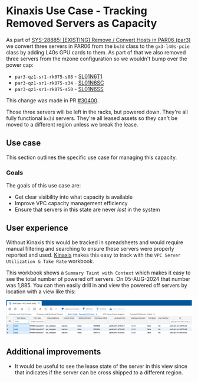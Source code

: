 # Kinaxis Use Case - Tracking Removed Servers as Capacity

As part of [SYS-28885: [EXISTING] Remove / Convert Hosts in PAR06 (par3)](https://jiracloud.swg.usma.ibm.com:8443/browse/SYS-28885) we convert three servers in PAR06 from the `bx3d` class to the `gx3-l40s-pcie` class by adding L40s GPU cards to them.  As part of that we also removed three servers from the mzone configuration so we wouldn't bump over the power cap:

* `par3-qz1-sr1-rk075-s08` - [SL01N6T1](https://internal.softlayer.com/Hardware/view/3535696)
* `par3-qz1-sr1-rk075-s34` - [SL01N6SC](https://internal.softlayer.com/Hardware/view/3535658)
* `par3-qz1-sr1-rk075-s50` - [SL01N6SS](https://internal.softlayer.com/Hardware/view/3535712)

This change was made in PR [#30400](https://github.ibm.com/cloudlab/platform-inventory/pull/30400).

Those three servers will be left in the racks, but powered down.  They're all fully functional `bx3d` servers.  They're all leased assets so they can't be moved to a different region unless we break the lease.

## Use case

This section outlines the specific use case for managing this capacity.

### Goals

The goals of this use case are:

* Get clear visibility into what capacity is available
* Improve VPC capacity management efficiency
* Ensure that servers in this state are never _lost_ in the system

## User experience

Without Kinaxis this would be tracked in spreadsheets and would require manual filtering and searching to ensure these servers were properly reported and used.  [Kinaxis](https://na2.kinaxis.net/web/IBCP02_PRD01/saml2) makes this easy to track with the `VPC Server Utilization & Take Rate` workbook.  

This workbook shows a `Summary Taint with Context` which makes it easy to see the total number of powered off servers.  On 05-AUG-2024 that number was 1,885.  You can then easily drill in and view the powered off servers by location with a view like this:

![Kinaxis batch table](images/batch_table.png)

## Additional improvements

* It would be useful to see the lease state of the server in this view since that indicates if the server can be cross shipped to a different region.
